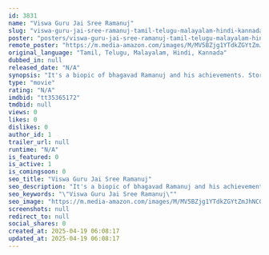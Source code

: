 ```yaml
---
id: 3831
name: "Viswa Guru Jai Sree Ramanuj"
slug: "viswa-guru-jai-sree-ramanuj-tamil-telugu-malayalam-hindi-kannada-movie-download"
poster: "posters/viswa-guru-jai-sree-ramanuj-tamil-telugu-malayalam-hindi-kannada-2025.jpg"
remote_poster: "https://m.media-amazon.com/images/M/MV5BZjg1YTdkZGYtZmJhNC00NGM5LWFmMDItNTA3OTY4NjBmZDJjXkEyXkFqcGc@._V1_SX300.jpg"
original_language: "Tamil, Telugu, Malayalam, Hindi, Kannada"
dubbed_in: null
released_date: "N/A"
synopsis: "It's a biopic of bhagavad Ramanuj and his achievements. Story begins from muchintal Hyderabad statue of equality 2 traditional story tellers starts narration about Ramanuj and his achievements in 11th century and historical change..."
type: "movie"
rating: "N/A"
imdbid: "tt35365172"
tmdbid: null
views: 0
likes: 0
dislikes: 0
author_id: 1
trailer_url: null
runtime: "N/A"
is_featured: 0
is_active: 1
is_comingsoon: 0
seo_title: "Viswa Guru Jai Sree Ramanuj"
seo_description: "It's a biopic of bhagavad Ramanuj and his achievements. Story begins from muchintal Hyderabad statue of equality 2 traditional story tellers starts narration about Ramanuj and his achievements in 11th century and historical change..."
seo_keywords: "\"Viswa Guru Jai Sree Ramanuj\""
seo_image: "https://m.media-amazon.com/images/M/MV5BZjg1YTdkZGYtZmJhNC00NGM5LWFmMDItNTA3OTY4NjBmZDJjXkEyXkFqcGc@._V1_SX300.jpg"
screenshots: null
redirect_to: null
social_shares: 0
created_at: 2025-04-19 06:08:17
updated_at: 2025-04-19 06:08:17
---
```


